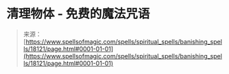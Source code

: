 <!--yml

category: 未分类

date: 2024-06-12 18:59:33

-->

# 清理物体 - 免费的魔法咒语

> 来源：[https://www.spellsofmagic.com/spells/spiritual_spells/banishing_spells/18121/page.html#0001-01-01](https://www.spellsofmagic.com/spells/spiritual_spells/banishing_spells/18121/page.html#0001-01-01)
